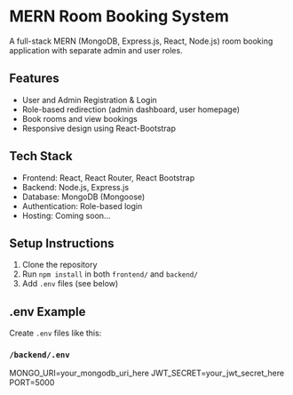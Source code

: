 # MERN Room Booking System

A full-stack MERN (MongoDB, Express.js, React, Node.js) room booking application with separate admin and user roles.

## Features

- User and Admin Registration & Login
- Role-based redirection (admin dashboard, user homepage)
- Book rooms and view bookings
- Responsive design using React-Bootstrap

## Tech Stack

- Frontend: React, React Router, React Bootstrap
- Backend: Node.js, Express.js
- Database: MongoDB (Mongoose)
- Authentication: Role-based login
- Hosting: Coming soon...

## Setup Instructions

1. Clone the repository
2. Run `npm install` in both `frontend/` and `backend/`
3. Add `.env` files (see below)

## .env Example

Create `.env` files like this:

### `/backend/.env`

MONGO_URI=your_mongodb_uri_here
JWT_SECRET=your_jwt_secret_here
PORT=5000
